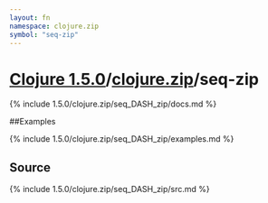 ```yaml
---
layout: fn
namespace: clojure.zip
symbol: "seq-zip"
---
```


# [Clojure 1.5.0](../../)/[clojure.zip](../)/seq-zip

{% include 1.5.0/clojure.zip/seq_DASH_zip/docs.md %}

##Examples

{% include 1.5.0/clojure.zip/seq_DASH_zip/examples.md %}
## Source
{% include 1.5.0/clojure.zip/seq_DASH_zip/src.md %}

